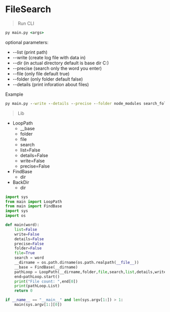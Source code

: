 # FileSearch

> Run CLI


```cmd
py main.py <args>
```
optional parameters:
* --list (print path)
* --write (create log file with data in)
* --dir (in actual directory default is base dir C:\)
* --precise (search only the word you enter)
* --file (only file default true)
* --folder (only  folder default false)
* --details (print inforation about files)

Example
```cmd
py main.py --write --details --precise --folder node_modules search_folder other_search_folder
```

> Lib

* LoopPath
  * __base
  * folder
  * file
  * search
  * list=False
  * details=False 
  * write=False
  * precise=False
* FindBase
  * dir
* BackDir
  * dir

```python
import sys
from main import LoopPath
from main import FindBase
import sys
import os

def main(word):
    list=False
    write=False
    details=False
    precise=False
    folder=False
    file=True
    search = word
    __dirname = os.path.dirname(os.path.realpath(__file__))
    __base = FindBase(__dirname)
    pathLoop = LoopPath(__dirname,folder,file,search,list,details,write,precise)
    end=pathLoop.start()
    print("File count: ",end[0])
    print(pathLoop.List)
    return 0

if __name__ == "__main__" and len(sys.argv[1:]) > 1:
    main(sys.argv[1:][0])
```
